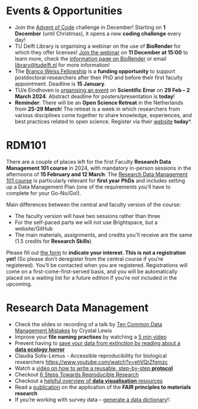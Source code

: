 # Events & Opportunities
* Join the [Advent of Code](https://vu-nl.libcal.com/event/4120296) challenge in December!
Starting on **1 December** (until Christmas), it opens a new **coding challenge** every day!
* TU Delft Library is organising a webinar on the use of **BioRender** for which they offer licenses!
[Join the webinar](URL) on **11 December at 15:00** to learn more, check the [information page on BioRender](https://www.tudelft.nl/en/library/library-for-researchers/library-for-researchers/publishing-outreach/biorender) or email library@tudelft.nl for more information!
* The [Branco Weiss Fellowship](https://brancoweissfellowship.org/) is a **funding opportunity** to support postdoctoral researchers after their PhD and before their first faculty appointment.
Deadline is **15 January**.
* TU/e Eindhoven is [organising an event]( https://www.eurandom.tue.nl/event/perspectives-on-scientific-error/) on **Scientific Error** on **29 Feb – 2 March 2024**.
Abstract deadline for posters/presentation is **today**!
* **Reminder**: There will be an **Open Science Retreat** in the Netherlands from **25-29 March**!
The retreat is a week in which researchers from various disciplines come together to share knowledge, experiences, and best practices related to open science.
Register via their [website](https://openscienceretreat.eu/) **today***.

# RDM101 
There are a couple of places left for the first Faculty **Research Data Management 101 course** in 2024, with mandatory in-person sessions in the afternoons of **15 February and 12 March**:
The [Research Data Management 101 course](https://www.tudelft.nl/en/library/research-data-management/r/training-events/training-for-researchers/research-data-management-101) is particularly relevant for **first year PhDs** and includes setting up a Data Management Plan (one of the requirements you’ll have to complete for your Go-No/Go!). 

Main differences between the central and faculty version of the course:

* The faculty version will have two sessions rather than three 
* For the self-paced parts we will not use Brightspace, but a website/GitHub
* The main materials, assignments, and credits you'll receive are the same (1.5 credits for **Research Skills**)

Please fill out [the form](URL) to **indicate your interest. This is not a registration yet!** 
(So please don’t deregister from the central course if you’re registered). 
You’ll be contacted when you are registered. 
Registrations will come on a first-come-first-served basis, and you will be automatically placed on a waiting list for a future edition if you're not included in the upcoming. 

# Research Data Management
* Check the slides or recording of a talk by [Ten Common Data Management Mistakes](https://cghlewis.com/talk/sssp_ecf/) by Crystal Lewis 
* Improve your **file naming practises** by watching a [5 min video](https://youtu.be/ES1LTlnpLMk)
* Prevent having to [save your data from extinction by reading about a **data ecology horror**](https://www.the-scientist.com/notebook/inside-the-project-trying-to-save-datasets-from-extinction-70690)
* Claudia Solis-Lemus - Accessible reproducibility for biological researchers https://www.youtube.com/watch?v=ehVQrZfgmzc
* Watch a [video on how to write a reusable, step-by-step **protocol**](https://www.youtube.com/watch?v=aKiXFzj15dg&list=PLWb8IFSVeQ620plPweZIQSGQODpGOww8r&index=5) 
* Checkout [6 Steps Towards Reproducible Research](https://cloud.heidiseibold.com/s/jCPkxl7i8D8snFR)
* Checkout a [helpful overview of **data visualisation** resources](https://the-turing-way.netlify.app/reproducible-research/rdm/rdm-visualisation) 
* Read a [publication](https://doi.org/10.1038/s41586-022-04501-x) on the application of the **FAIR principles to materials research**
* If you’re working with survey data – [generate a data dictionary](https://doi.org/10.1177/2515245920928007)!: 
  
